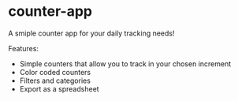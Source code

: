 # counter-app

A smiple counter app for your daily tracking needs!

Features:
 - Simple counters that allow you to track in your chosen increment
 - Color coded counters
 - Filters and categories
 - Export as a spreadsheet
